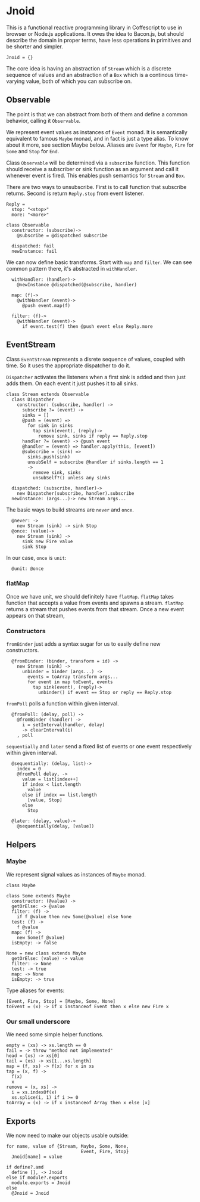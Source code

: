 Jnoid
=====

This is a functional reactive programming library in Coffescript to use in
browser or Node.js applications. It owes the idea to Bacon.js, but should
describe the domain in proper terms, have less operations in primitives and be
shorter and simpler.

    Jnoid = {}

The core idea is having an abstraction of `Stream` which is a discrete
sequence of values and an abstraction of a `Box` which is a continous
time-varying value, both of which you can subscribe on.

Observable
----------

The point is that we can abstract from both of them and define a common
behavior, calling it `Observable`.

We represent event values as instances of `Event` monad. It is semantically
equivalent to famous `Maybe` monad, and in fact is just a type alias. To know
about it more, see section Maybe below. Aliases are `Event` for `Maybe`, `Fire`
for `Some` and `Stop` for `End`.

Class `Observable` will be determined via a `subscribe` function. This
function should receive a subscriber or sink function as an argument and
call it whenever event is fired. This enables push semantics for `Stream`
and `Box`.

There are two ways to unsubscribe. First is to call function that subscribe
returns. Second is return `Reply.stop` from event listener.

    Reply =
      stop: "<stop>"
      more: "<more>"

    class Observable
      constructor: (subscribe)->
        @subscribe = @dispatched subscribe

      dispatched: fail
      newInstance: fail

We can now define basic transforms. Start with `map` and `filter`. We can
see common pattern there, it's abstracted in `withHandler`.

      withHandler: (handler)->
        @newInstance @dispatched(@subscribe, handler)

      map: (f)->
        @withHandler (event)->
          @push event.map(f)

      filter: (f)->
        @withHandler (event)->
          if event.test(f) then @push event else Reply.more

EventStream
-----------

Class `EventStream` represents a disrete sequence of values, coupled with time.
So it uses the appropriate dispatcher to do it.

`Dispatcher` activates the listeners when a first sink is added and then just
adds them. On each event it just pushes it to all sinks.

    class Stream extends Observable
      class Dispatcher
        constructor: (subscribe, handler) ->
          subscribe ?= (event) ->
          sinks = []
          @push = (event) =>
            for sink in sinks
              tap sink(event), (reply)->
                remove sink, sinks if reply == Reply.stop
          handler ?= (event) -> @push event
          @handler = (event) => handler.apply(this, [event])
          @subscribe = (sink) =>
            sinks.push(sink)
            unsubSelf = subscribe @handler if sinks.length == 1
            ->
              remove sink, sinks
              unsubSelf?() unless any sinks

      dispatched: (subscribe, handler)->
        new Dispatcher(subscribe, handler).subscribe
      newInstance: (args...)-> new Stream args...

The basic ways to build streams are `never` and `once`.

      @never: ->
        new Stream (sink) -> sink Stop
      @once: (value)->
        new Stream (sink) ->
          sink new Fire value
          sink Stop

In our case, `once` is `unit`:

      @unit: @once

### flatMap

Once we have unit, we should definitely have `flatMap`. `flatMap` takes function that accepts a value from events and spawns a stream. `flatMap` returns a stream that pushes events from that stream. Once a new event appears on that stream, 

### Constructors

`fromBinder` just adds a syntax sugar for us to easily define new constructors.

      @fromBinder: (binder, transform = id) ->
        new Stream (sink) ->
          unbinder = binder (args...) ->
            events = toArray transform args...
            for event in map toEvent, events
              tap sink(event), (reply)->
                unbinder() if event == Stop or reply == Reply.stop

`fromPoll` polls a function within given interval.

      @fromPoll: (delay, poll) ->
        @fromBinder (handler) ->
          i = setInterval(handler, delay)
          -> clearInterval(i)
        , poll

`sequentially` and `later` send a fixed list of events or one event
respectively within given interval.

      @sequentially: (delay, list)->
        index = 0
        @fromPoll delay, ->
          value = list[index++]
          if index < list.length
            value
          else if index == list.length
            [value, Stop]
          else
            Stop

      @later: (delay, value)->
        @sequentially(delay, [value])

Helpers
-------

### Maybe

We represent signal values as instances of `Maybe` monad.

    class Maybe

    class Some extends Maybe
      constructor: (@value) ->
      getOrElse: -> @value
      filter: (f) ->
        if f @value then new Some(@value) else None
      test: (f) ->
        f @value
      map: (f) ->
        new Some(f @value)
      isEmpty: -> false

    None = new class extends Maybe
      getOrElse: (value) -> value
      filter: -> None
      test: -> true
      map: -> None
      isEmpty: -> true

Type aliases for events:

    [Event, Fire, Stop] = [Maybe, Some, None]
    toEvent = (x) -> if x instanceof Event then x else new Fire x

### Our small underscore

We need some simple helper functions.

    empty = (xs) -> xs.length == 0
    fail = -> throw "method not implemented"
    head = (xs) -> xs[0]
    tail = (xs) -> xs[1...xs.length]
    map = (f, xs) -> f(x) for x in xs
    tap = (x, f) ->
      f(x)
      x
    remove = (x, xs) ->
      i = xs.indexOf(x)
      xs.splice(i, 1) if i >= 0
    toArray = (x) -> if x instanceof Array then x else [x]

Exports
-------

We now need to make our objects usable outside:

    for name, value of {Stream, Maybe, Some, None,
                                Event, Fire, Stop}
      Jnoid[name] = value

    if define?.amd
      define [], -> Jnoid
    else if module?.exports
      module.exports = Jnoid
    else
      @Jnoid = Jnoid

